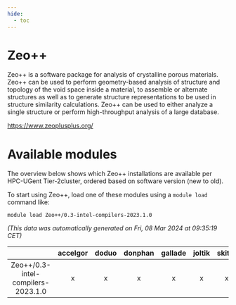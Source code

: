 ```yaml
---
hide:
  - toc
---
```


Zeo++
=====


Zeo++ is a software package for analysis of crystalline porous materials.    Zeo++ can be used to perform geometry-based analysis of structure and    topology of the void space inside a material,    to assemble or alternate structures as well as to generate structure    representations to be used in structure similarity calculations.    Zeo++ can be used to either analyze a single structure or perform high-throughput analysis of a large database.

https://www.zeoplusplus.org/
# Available modules


The overview below shows which Zeo++ installations are available per HPC-UGent Tier-2cluster, ordered based on software version (new to old).

To start using Zeo++, load one of these modules using a `module load` command like:

```shell
module load Zeo++/0.3-intel-compilers-2023.1.0
```

*(This data was automatically generated on Fri, 08 Mar 2024 at 09:35:19 CET)*  

| |accelgor|doduo|donphan|gallade|joltik|skitty|
| :---: | :---: | :---: | :---: | :---: | :---: | :---: |
|Zeo++/0.3-intel-compilers-2023.1.0|x|x|x|x|x|x|
